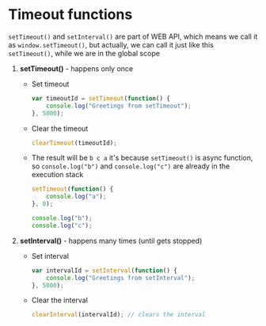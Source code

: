 # Timeout functions

`setTimeout()` and `setInterval()` are part of WEB API, which means we call it as `window.setTimeout()`,
but actually, we can call it just like this `setTimeout()`, while we are in
the global scope

1. **setTimeout()** - happens only once
    - Set timeout
        
        ```javascript
        var timeoutId = setTimeout(function() {
            console.log("Greetings from setTimeout");
        }, 5000);
        ```

    - Clear the timeout
        
        ```javascript
        clearTimeout(timeoutId); 
        ```

    - The result will be `b c a` it's because `setTimeout()` is async function, so `console.log("b")` and `console.log("c")` are already in the execution stack
        
        ```javascript
        setTimeout(function() {
            console.log("a");
        }, 0);

        console.log("b");
        console.log("c");
        ```

2. **setInterval()** - happens many times (until gets stopped)
    - Set interval

        ```javascript
        var intervalId = setInterval(function() {
            console.log("Greetings from setInterval");
        }, 5000);
        ```

    - Clear the interval
    
        ```javascript
        clearInterval(intervalId); // clears the interval
        ```